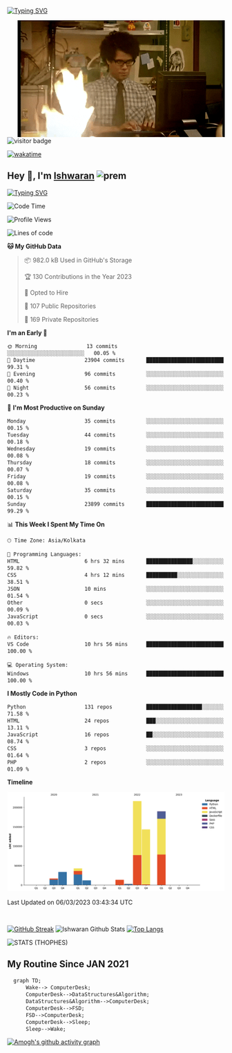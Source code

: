 [![Typing SVG](https://readme-typing-svg.herokuapp.com?font=Fira+Code&duration=1000&pause=2000&color=9400D3&multiline=true&width=1500&height=20&lines=%3D%3D%3D%3D%3D%3D%3D%3D%3D%3D%3D%3D%3D%3D%3D%3D%3D%3D%3D%3D%3D%3D%3D%3D%3D%3D%3D%3D%3D%3D%3D%3D%3D%3D%3D%3D%3D%3D%3D%3D%3D%3D%3D%3D%3D%3D%3D%3D%3D%3D%3D%3D%3D%3D%3D%3D%3D%3D%3D%3D%3D%3D%3D%3D%3D%3D%3D%3D%3D%3D%3D%3D%3D%3D%3D%3D%3D%3D%3D%3D%3D%3D%3D%3D%3D%3D%3D%3D%3D%3D%3D%3D%3D%3D%3D%3D%3D%3D%3D%3D%3D%3D%3D%3D%3D%3D%3D%3D%3D%3D%3D%3D%3D%3D%3D%3D%3D%3D%3D%3D%3D%3D%3D%3D%3D%3D%3D%3D%3D%3D%3D%3D)](https://git.io/typing-svg)


<img align="right" src="/assets/gif/Firepc.gif" />

![visitor badge](https://visitor-badge.glitch.me/badge?page_id=IshwaranRudhara-badge&left_color=red&right_color=green&left_text=Hello%20Visitors)

[![wakatime](https://wakatime.com/badge/user/fc738f08-9e9d-4e8b-a6ea-7f547f91629d.svg)](https://wakatime.com/@fc738f08-9e9d-4e8b-a6ea-7f547f91629d)

<h2>Hey 👋, I'm <a href="https://github.com/IshwaranRudhara">Ishwaran</a> <img width="30" alt="prem" src="https://user-images.githubusercontent.com/47528708/184485159-eb187755-3860-4024-84e0-36e3194f9dac.gif"></h2>

[![Typing SVG](https://readme-typing-svg.herokuapp.com?font=Fira+Code&duration=1000&pause=2000&color=9400D3&multiline=true&width=1500&height=20&lines=%3D%3D%3D%3D%3D%3D%3D%3D%3D%3D%3D%3D%3D%3D%3D%3D%3D%3D%3D%3D%3D%3D%3D%3D%3D%3D%3D%3D%3D%3D%3D%3D%3D%3D%3D%3D%3D%3D%3D%3D%3D%3D%3D%3D%3D%3D%3D%3D%3D%3D%3D%3D%3D%3D%3D%3D%3D%3D%3D%3D%3D%3D%3D%3D%3D%3D%3D%3D%3D%3D%3D%3D%3D%3D%3D%3D%3D%3D%3D%3D%3D%3D%3D%3D%3D%3D%3D%3D%3D%3D%3D%3D%3D%3D%3D%3D%3D%3D%3D%3D%3D%3D%3D%3D%3D%3D%3D%3D%3D%3D%3D%3D%3D%3D%3D%3D%3D%3D%3D%3D%3D%3D%3D%3D%3D%3D%3D%3D%3D%3D%3D%3D)](https://git.io/typing-svg)




<!--START_SECTION:waka-->
![Code Time](http://img.shields.io/badge/Code%20Time-464%20hrs%2046%20mins-blue)

![Profile Views](http://img.shields.io/badge/Profile%20Views-43-blue)

![Lines of code](https://img.shields.io/badge/From%20Hello%20World%20I%27ve%20Written-669.2%20thousand%20lines%20of%20code-blue)

**🐱 My GitHub Data** 

> 📦 982.0 kB Used in GitHub's Storage 
 > 
> 🏆 130 Contributions in the Year 2023
 > 
> 💼 Opted to Hire
 > 
> 📜 107 Public Repositories 
 > 
> 🔑 169 Private Repositories 
 > 
**I'm an Early 🐤** 

```text
🌞 Morning                13 commits          ░░░░░░░░░░░░░░░░░░░░░░░░░   00.05 % 
🌆 Daytime                23904 commits       █████████████████████████   99.31 % 
🌃 Evening                96 commits          ░░░░░░░░░░░░░░░░░░░░░░░░░   00.40 % 
🌙 Night                  56 commits          ░░░░░░░░░░░░░░░░░░░░░░░░░   00.23 % 
```
📅 **I'm Most Productive on Sunday** 

```text
Monday                   35 commits          ░░░░░░░░░░░░░░░░░░░░░░░░░   00.15 % 
Tuesday                  44 commits          ░░░░░░░░░░░░░░░░░░░░░░░░░   00.18 % 
Wednesday                19 commits          ░░░░░░░░░░░░░░░░░░░░░░░░░   00.08 % 
Thursday                 18 commits          ░░░░░░░░░░░░░░░░░░░░░░░░░   00.07 % 
Friday                   19 commits          ░░░░░░░░░░░░░░░░░░░░░░░░░   00.08 % 
Saturday                 35 commits          ░░░░░░░░░░░░░░░░░░░░░░░░░   00.15 % 
Sunday                   23899 commits       █████████████████████████   99.29 % 
```


📊 **This Week I Spent My Time On** 

```text
🕑︎ Time Zone: Asia/Kolkata

💬 Programming Languages: 
HTML                     6 hrs 32 mins       ███████████████░░░░░░░░░░   59.82 % 
CSS                      4 hrs 12 mins       ██████████░░░░░░░░░░░░░░░   38.51 % 
JSON                     10 mins             ░░░░░░░░░░░░░░░░░░░░░░░░░   01.54 % 
Other                    0 secs              ░░░░░░░░░░░░░░░░░░░░░░░░░   00.09 % 
JavaScript               0 secs              ░░░░░░░░░░░░░░░░░░░░░░░░░   00.03 % 

🔥 Editors: 
VS Code                  10 hrs 56 mins      █████████████████████████   100.00 % 

💻 Operating System: 
Windows                  10 hrs 56 mins      █████████████████████████   100.00 % 
```

**I Mostly Code in Python** 

```text
Python                   131 repos           ██████████████████░░░░░░░   71.58 % 
HTML                     24 repos            ███░░░░░░░░░░░░░░░░░░░░░░   13.11 % 
JavaScript               16 repos            ██░░░░░░░░░░░░░░░░░░░░░░░   08.74 % 
CSS                      3 repos             ░░░░░░░░░░░░░░░░░░░░░░░░░   01.64 % 
PHP                      2 repos             ░░░░░░░░░░░░░░░░░░░░░░░░░   01.09 % 
```



**Timeline**

![Lines of Code chart](https://raw.githubusercontent.com/IshwaranRudhara/IshwaranRudhara/main/assets/bar_graph.png)


 Last Updated on 06/03/2023 03:43:34 UTC
<!--END_SECTION:waka-->

```javascript



```


[![GitHub Streak](https://streak-stats.demolab.com?user=IshwaranRudhara&theme=dark&border_radius=4.7&date_format=M%20j%5B%2C%20Y%5D&background=000000&border=000000)](https://git.io/streak-stats)
![Ishwaran Github Stats](https://github-readme-stats.vercel.app/api?username=IshwaranRudhara&&show_icons=true&theme=radical)
[![Top Langs](https://github-readme-stats.vercel.app/api/top-langs/?username=IshwaranRudhara&layout=compact)](https://github.com/anuraghazra/github-readme-stats)

![STATS (THOPHES)](https://github-profile-trophy.vercel.app/?username=IshwaranRudhara&theme=gruvbox&margin-w=10&margin-h=15&column=8)




<H2>My Routine Since JAN 2021</H2>

```mermaid
  graph TD;
      Wake--> ComputerDesk;
      ComputerDesk-->DataStructures&Algorithm;
      DataStructures&Algorithm-->ComputerDesk;
      ComputerDesk-->FSD;
      FSD-->ComputerDesk;
      ComputerDesk-->Sleep;
      Sleep-->Wake;
```
[![Amogh's github activity graph](https://activity-graph.herokuapp.com/graph?username=IshwaranRudhara&bg_color=000000&color=3620f7&line=5a0c99&point=1adbce&area=true&hide_border=true)](https://github.com/ashutosh00710/github-readme-activity-graph)


<!--
**IshwaranRudhara/IshwaranRudhara** is a ✨ _special_ ✨ repository because its `README.md` (this file) appears on your GitHub profile.

Here are some ideas to get you started:

- 🔭 I’m currently working on ...
- 🌱 I’m currently learning ...
- 👯 I’m looking to collaborate on ...
- 🤔 I’m looking for help with ...
- 💬 Ask me about ...
- 📫 How to reach me: ...
- 😄 Pronouns: ...
- ⚡ Fun fact: ...
-->

